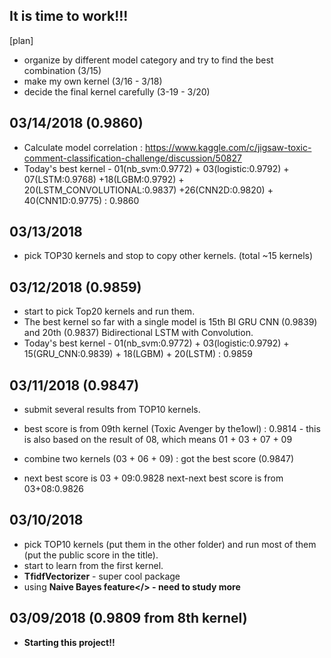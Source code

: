 ## It is time to work!!!

[plan]
- organize by different model category and try to find the best combination (3/15)
- make my own kernel (3/16 - 3/18)
- decide the final kernel carefully (3-19 - 3/20)

## 03/14/2018 (0.9860)
- Calculate model correlation : https://www.kaggle.com/c/jigsaw-toxic-comment-classification-challenge/discussion/50827 
- Today's best kernel - 01(nb_svm:0.9772) + 03(logistic:0.9792) + 07(LSTM:0.9768)
 +18(LGBM:0.9792) + 20(LSTM_CONVOLUTIONAL:0.9837) +26(CNN2D:0.9820) + 40(CNN1D:0.9775) : 0.9860

## 03/13/2018
- pick TOP30 kernels and stop to copy other kernels. (total ~15 kernels)

## 03/12/2018 (0.9859)
- start to pick Top20 kernels and run them.
- The best kernel so far with a single model is 15th BI GRU CNN (0.9839) and 20th (0.9837) Bidirectional LSTM with Convolution.
- Today's best kernel - 01(nb_svm:0.9772) + 03(logistic:0.9792) + 15(GRU_CNN:0.9839) + 18(LGBM) + 20(LSTM) : 0.9859


## 03/11/2018 (0.9847)
- submit several results from TOP10 kernels.
- best score is from 09th kernel (Toxic Avenger by the1owl) : 0.9814 - this is also based on the result of 08, which means 01 + 03 + 07 + 09 
       
- combine two kernels (03 + 06 + 09) : got the best score (0.9847) 
- next best score is 03 + 09:0.9828 next-next best score is from 03+08:0.9826

## 03/10/2018
- pick TOP10 kernels (put them in the other folder) and run most of them (put the public score in the title).
- start to learn from the first kernel.
- <b>TfidfVectorizer</b> - super cool package
- using <b>Naive Bayes feature</> - need to study more

## 03/09/2018 (0.9809 from 8th kernel)
- Starting this project!!


